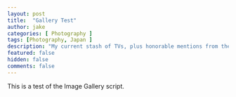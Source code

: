 ```yaml
---
layout: post
title:  "Gallery Test"
author: jake
categories: [ Photography ]
tags: [Photography, Japan ]
description: "My current stash of TVs, plus honorable mentions from the past."
featured: false
hidden: false
comments: false
---
```

This is a test of the Image Gallery script.